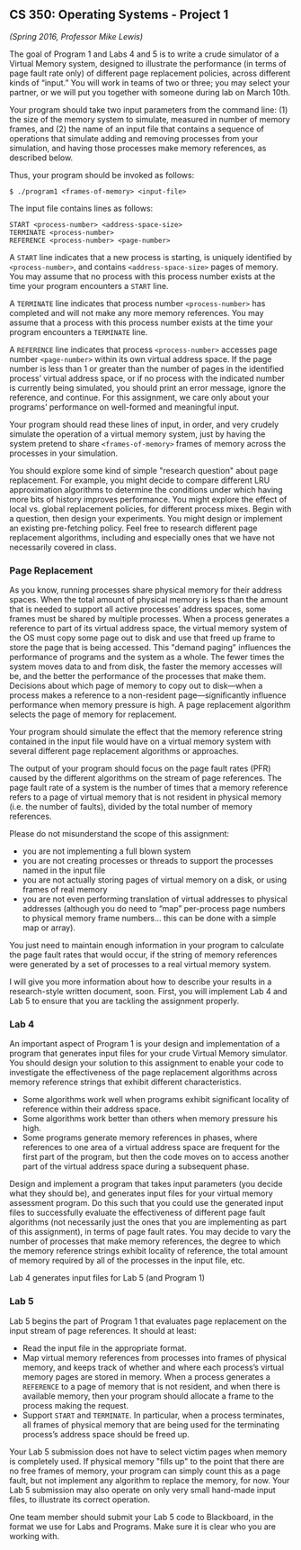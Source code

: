 ## CS 350: Operating Systems - Project 1 
*(Spring 2016, Professor Mike Lewis)*

The goal of Program 1 and Labs 4 and 5 is to write a crude simulator of a Virtual Memory system, designed to illustrate the performance (in terms of page fault rate only) of different page replacement policies, across different kinds of “input.” You will work in teams of two or three; you may select your partner, or we will put you together with someone during lab on March 10th.

Your program should take two input parameters from the command line:
(1) the size of the memory system to simulate, measured in number of memory frames, and
(2) the name of an input file that contains a sequence of operations that simulate adding and removing processes from your simulation, and having those processes make memory references, as described below.

Thus, your program should be invoked as follows: 
```
$ ./program1 <frames-of-memory> <input-file>
```

The input file contains lines as follows:
```
START <process-number> <address-space-size>
TERMINATE <process-number>
REFERENCE <process-number> <page-number>
```

A `START` line indicates that a new process is starting, is uniquely identified by `<process-number>`, and contains `<address-space-size>` pages of memory. You may assume that no process with this process number exists at the time your program encounters a `START` line.

A `TERMINATE` line indicates that process number `<process-number>` has completed and will not make any more memory references. You may assume that a process with this process number exists at the time your program encounters a `TERMINATE` line.

A `REFERENCE` line indicates that process `<process-number>` accesses page number `<page-number>` within its own virtual address space. If the page number is less than 1 or greater than the number of pages in the identified process’ virtual address space, or if no process with the indicated number is currently being simulated, you should print an error message, ignore the reference, and continue. For this assignment, we care only about your programs’ performance on well-formed and meaningful input. 

Your program should read these lines of input, in order, and very crudely simulate the operation of a virtual memory 
system, just by having the system pretend to share `<frames-of-memory>` frames of memory across the processes in your simulation.

You should explore some kind of simple "research question" about page replacement. For example, you might decide to compare different LRU approximation algorithms to determine the conditions under which having more bits of history improves performance. You might explore the effect of local vs. global replacement policies, for different process mixes. Begin with a question, then design your experiments. You might design or implement an existing pre-fetching policy. Feel free to research different page replacement algorithms, including and especially ones that we have not necessarily covered in class.

### Page Replacement

As you know, running processes share physical memory for their address spaces. When the total amount of physical memory is less than the amount that is needed to support all active processes’ address spaces, some frames must be shared by multiple processes. When a process generates a reference to part of its virtual address space, the virtual memory system of the OS must copy some page out to disk and use that freed up frame to store the page that is being accessed. This "demand paging" influences the performance of programs and the system as a whole. The fewer times the system moves data to and from disk, the faster the memory accesses will be, and the better the performance of the processes that make them. Decisions about which page of memory to copy out to disk—when a process makes a reference to a non-resident page—significantly influence performance when memory pressure is high. A page replacement algorithm selects the page of memory for replacement.

Your program should simulate the effect that the memory reference string contained in the input file would have on a 
virtual memory system with several different page replacement algorithms or approaches. 

The output of your program should focus on the page fault rates (PFR) caused by the different algorithms on the stream of page references. The page fault rate of a system is the number of times that a memory reference refers to a page of virtual memory that is not resident in physical memory (i.e. the number of faults), divided by the total number of memory references.

Please do not misunderstand the scope of this assignment:
- you are not implementing a full blown system
- you are not creating processes or threads to support the processes named in the input file
- you are not actually storing pages of virtual memory on a disk, or using frames of real memory
- you are not even performing translation of virtual addresses to physical addresses (although you do need to “map” per-process page numbers to physical memory frame numbers... this can be done with a simple map or array).

You just need to maintain enough information in your program to calculate the page fault rates that would occur, if the string of memory references were generated by a set of processes to a real virtual memory system.

I will give you more information about how to describe your results in a research-style written document, soon. First, you will implement Lab 4 and Lab 5 to ensure that you are tackling the assignment properly.

### Lab 4

An important aspect of Program 1 is your design and implementation of a program that generates input files for your crude Virtual Memory simulator. You should design your solution to this assignment to enable your code to investigate the effectiveness of the page replacement algorithms across memory reference strings that exhibit different characteristics.

- Some algorithms work well when programs exhibit significant locality of reference within their address space.
- Some algorithms work better than others when memory pressure his high.
- Some programs generate memory references in phases, where references to one area of a virtual address space are frequent for the first part of the program, but then the code moves on to access another part of the virtual address space during a subsequent phase.

Design and implement a program that takes input parameters (you decide what they should be), and generates input files for your virtual memory assessment program. Do this such that you could use the generated input files to successfully evaluate the effectiveness of different page fault algorithms (not necessarily just the ones that you are implementing as part of this assignment), in terms of page fault rates. You may decide to vary the number of processes that make memory references, the degree to which the memory reference strings exhibit locality of reference, the total amount of memory required by all of the processes in the input file, etc.

Lab 4 generates input files for Lab 5 (and Program 1)

### Lab 5

Lab 5 begins the part of Program 1 that evaluates page replacement on the input stream of page references. It should at least:
- Read the input file in the appropriate format.
- Map virtual memory references from processes into frames of physical memory, and keeps track of whether and where each process’s virtual memory pages are stored in memory. When a process generates a `REFERENCE` to a page of memory that is not resident, and when there is available memory, then your program should allocate a frame to the process making the request.
- Support `START` and `TERMINATE`. In particular, when a process terminates, all frames of physical memory that are being used for the terminating process’s address space should be freed up.

Your Lab 5 submission does not have to select victim pages when memory is completely used. If physical memory "fills up" to the point that there are no free frames of memory, your program can simply count this as a page fault, but not implement any algorithm to replace the memory, for now. Your Lab 5 submission may also operate on only very small hand-made input files, to illustrate its correct operation. 

One team member should submit your Lab 5 code to Blackboard, in the format we use for Labs and Programs. Make sure it is clear who you are working with.
